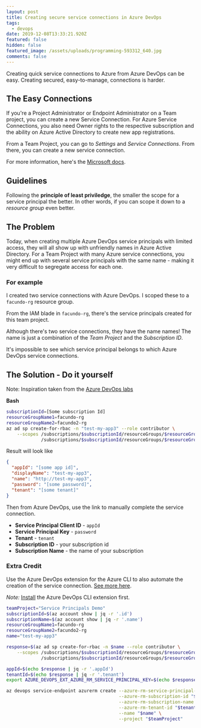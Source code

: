 ```yaml
---
layout: post
title: Creating secure service connections in Azure DevOps
tags:
  - devops
date: 2019-12-08T13:33:21.920Z
featured: false
hidden: false
featured_image: /assets/uploads/programming-593312_640.jpg
comments: false
---
```

Creating quick service connections to Azure from Azure DevOps can be easy. Creating secured, easy-to-manage, connections is harder. 

<!--more-->

## The Easy Connections

If you're a Project Administrator or Endpoint Administrator on a Team project, you can create a new Service Connection.  For Azure Service Connections, you also need Owner rights to the respective subscription and the ability on Azure Active Directory to create new app registrations. 

From a Team Project, you can go to *Settings* and *Service Connections*. From there, you can create a new service connection. 

For more information, here's the [Microsoft docs](https://docs.microsoft.com/en-us/azure/devops/pipelines/library/connect-to-azure?view=azure-devops).

## Guidelines

Following the **principle of least priviledge**, the smaller the scope for a service principal the better. In other words, if you can scope it down to a *resource group* even better. 

## The Problem

Today, when creating multiple Azure DevOps service principals with limited access, they will all show up with unfriendly names in Azure Active Directory. For a Team Project with many Azure service connections, you might end up with several service principals with the same name - making it very difficult to segregate access for each one.

### For example

I created two service connections with Azure DevOps. I scoped these to a `facundo-rg` resource group. 

From the IAM blade in `facundo-rg`, there's the service principals created for this team project. 

Although there's two service connections, they have the name names! The name is just a combination of the *Team Project* and the *Subscription ID*.

It's impossible to see which service principal belongs to which Azure DevOps service connections.

## The Solution - Do it yourself

Note: Inspiration taken from the [Azure DevOps labs](https://azuredevopslabs.com/labs/devopsserver/azureserviceprincipal/)

**Bash**

```bash
subscriptionId=[Some subscription Id]
resourceGroupName1=facundo-rg
resourceGroupName2=facundo2-rg
az ad sp create-for-rbac -n "test-my-app3" --role contributor \
    --scopes /subscriptions/$subscriptionId/resourceGroups/$resourceGroupName1 \
             /subscriptions/$subscriptionId/resourceGroups/$resourceGroupName2
```

Result will look like

```json
{
  "appId": "[some app id]",
  "displayName": "test-my-app3",
  "name": "http://test-my-app3",
  "password": "[some password]",
  "tenant": "[some tenant]"
}
```

Then from Azure DevOps, use the link to manually complete the service connection.

* **Service Principal Client ID** - `appId`
* **Service Principal Key** - `password`
* **Tenant** - `tenant`
* **Subscription ID** - your subscription id
* **Subscription Name** - the name of your subscription

### Extra Credit

Use the Azure DevOps extension for the Azure CLI to also automate the creation of the service connection.  [See more here](https://docs.microsoft.com/en-us/cli/azure/ext/azure-devops/devops/service-endpoint/azurerm?view=azure-cli-latest#ext-azure-devops-az-devops-service-endpoint-azurerm-create).

*Note:* [Install](https://docs.microsoft.com/en-us/azure/devops/cli/index?view=azure-devops) the Azure DevOps CLI extension first.

```bash
teamProject="Service Principals Demo"
subscriptionId=$(az account show | jq -r '.id')
subscriptionName=$(az account show | jq -r '.name')
resourceGroupName1=facundo-rg
resourceGroupName2=facundo2-rg
name="test-my-app3"

response=$(az ad sp create-for-rbac -n $name --role contributor \
    --scopes /subscriptions/$subscriptionId/resourceGroups/$resourceGroupName1 \
             /subscriptions/$subscriptionId/resourceGroups/$resourceGroupName2)

appId=$(echo $response | jq -r '.appId')
tenantId=$(echo $response | jq -r '.tenant')
export AZURE_DEVOPS_EXT_AZURE_RM_SERVICE_PRINCIPAL_KEY=$(echo $response | jq -r '.password')

az devops service-endpoint azurerm create --azure-rm-service-principal-id "$appId" \
                                          --azure-rm-subscription-id "$subscriptionId" \
                                          --azure-rm-subscription-name "$subscriptionName" \
                                          --azure-rm-tenant-id "$tenantId" \
                                          --name "$name" \
                                          --project "$teamProject"
```
